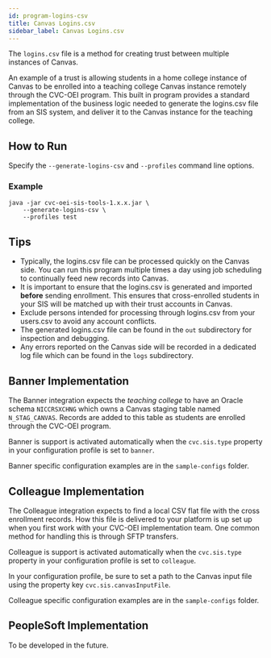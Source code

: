 ```yaml
---
id: program-logins-csv
title: Canvas Logins.csv
sidebar_label: Canvas Logins.csv
---
```


The `logins.csv` file is a method for creating trust between multiple instances of Canvas.

An example of a trust is allowing students in a home college instance of Canvas to be enrolled into a teaching college Canvas instance remotely through the CVC-OEI program. This built in program provides a standard implementation of the business logic needed to generate the logins.csv file from an SIS system, and deliver it to the Canvas instance for the teaching college.

## How to Run

Specify the `--generate-logins-csv` and `--profiles` command line options. 

### Example

```shell
java -jar cvc-oei-sis-tools-1.x.x.jar \
    --generate-logins-csv \
    --profiles test
```

## Tips

* Typically, the logins.csv file can be processed quickly on the Canvas side. You can run this program multiple times a day using job scheduling to continually feed new records into Canvas.
* It is important to ensure that the logins.csv is generated and imported **before** sending enrollment. This ensures that cross-enrolled students in your SIS will be matched up with their trust accounts in Canvas.
* Exclude persons intended for processing through logins.csv from your users.csv to avoid any account conflicts. 
* The generated logins.csv file can be found in the `out` subdirectory for inspection and debugging.
* Any errors reported on the Canvas side will be recorded in a dedicated log file which can be found in the `logs` subdirectory.

## Banner Implementation

The Banner integration expects the _teaching college_ to have an Oracle schema `NICCRSXCHNG` which owns a Canvas staging table named `N_STAG_CANVAS`. Records are added to this table as students are enrolled through the CVC-OEI program.

Banner is support is activated automatically when the `cvc.sis.type` property in your configuration profile is set to `banner`.

Banner specific configuration examples are in the `sample-configs` folder.

## Colleague Implementation

The Colleague integration expects to find a local CSV flat file with the cross enrollment records. How this file is delivered to your platform is up set up when you first work with your CVC-OEI implementation team. One common method for handling this is through SFTP transfers.

Colleague is support is activated automatically when the `cvc.sis.type` property in your configuration profile is set to `colleague`.

In your configuration profile, be sure to set a path to the Canvas input file using the property key `cvc.sis.canvasInputFile`.

Colleague specific configuration examples are in the `sample-configs` folder.

## PeopleSoft Implementation

To be developed in the future.